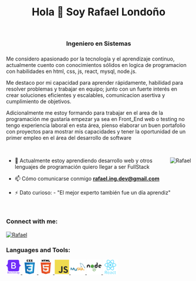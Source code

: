 <h1 align="center">Hola 👋 Soy Rafael Londoño </h1>
<br>
<h3 align="center">Ingeniero en Sistemas </h3>
<h3 align="center"></h3>
<p>Me considero apasionado por la tecnología y el aprendizaje continuo, actualmente cuento con conocimientos sólidos en logica de programacion con habilidades en html, css, js, react, mysql, node.js. 

Me destaco por mi capacidad para aprender rápidamente, habilidad para resolver problemas y trabajar en equipo; junto con un fuerte interés en crear soluciones eficientes y escalables, comunicacion asertiva y cumplimiento de objetivos.

Adicionalmente me estoy formando para trabajar en el area de la programación me gustaría empezar ya sea en Front_End web o testing  no tengo experiencia laboral en esta área, pienso elaborar un buen portafolio con proyectos para mostrar mis capacidades y tener la oportunidad de un primer empleo en el área del desarrollo de software </p>

<br>

<p><img align="right" src="https://github.com/Adam-pw/Adam-pw/blob/main/animation_500_kxa883sd.gif" alt="Rafael" /></p>


- 🌱 Actualmente estoy aprendiendo desarrollo web y otros lenguajes de programación quiero llegar a ser FullStack

- 📫 Cómo comunicarse conmigo **rafael.ing.dev@gmail.com**

- ⚡ Dato curioso: - "El mejor experto también fue un día aprendiz"

<br>

<h3 align="left">Connect with me:</h3>
<p align="left">
  <a href="https://www.linkedin.com/in/rafael-londoño492" target="_blank"><img align="center"
      src="https://raw.githubusercontent.com/rahuldkjain/github-profile-readme-generator/master/src/images/icons/Social/linked-in-alt.svg"
      alt="Rafael" height="30" width="40" /></a>


<br>

<h3 align="left">Languages and Tools:</h3>
<p align="left"> <a href="https://developer.android.com" target="_blank" rel="noreferrer"> 
    <img src="https://raw.githubusercontent.com/devicons/devicon/master/icons/bootstrap/bootstrap-plain-wordmark.svg"
      alt="bootstrap" width="40" height="40" /> </a> <a href="https://www.cprogramming.com/" target="_blank"
    rel="noreferrer">
   <img src="https://raw.githubusercontent.com/devicons/devicon/master/icons/css3/css3-original-wordmark.svg" alt="css3"
      width="40" height="40" /> </a> <a href="https://www.w3.org/html/" target="_blank" rel="noreferrer"> 
   <img
      src="https://raw.githubusercontent.com/devicons/devicon/master/icons/html5/html5-original-wordmark.svg"
      alt="html5" width="40" height="40" /> </a> <a href="https://developer.mozilla.org/en-US/docs/Web/JavaScript" target="_blank"
    rel="noreferrer">
    <img
      src="https://raw.githubusercontent.com/devicons/devicon/master/icons/javascript/javascript-original.svg"
      alt="javascript" width="40" height="40" /> </a>
  </a> <a href="https://www.mysql.com/" target="_blank" rel="noreferrer"> 
    <img
      src="https://raw.githubusercontent.com/devicons/devicon/master/icons/mysql/mysql-original-wordmark.svg"
      alt="mysql" width="40" height="40" /> </a> <a href="https://nodejs.org" target="_blank" rel="noreferrer"> 
    <img
      src="https://raw.githubusercontent.com/devicons/devicon/master/icons/nodejs/nodejs-original-wordmark.svg"
      alt="nodejs" width="40" height="40" />  <a href="https://reactjs.org/" target="_blank" rel="noreferrer"> 
    <img
      src="https://raw.githubusercontent.com/devicons/devicon/master/icons/react/react-original-wordmark.svg"
      alt="react" width="40" height="40" /> </a>





<br>


      

